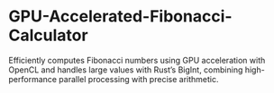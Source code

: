 # GPU-Accelerated-Fibonacci-Calculator
Efficiently computes Fibonacci numbers using GPU acceleration with OpenCL and handles large values with Rust’s BigInt, combining high-performance parallel processing with precise arithmetic.
